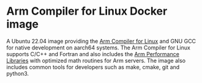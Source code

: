 # Arm Compiler for Linux Docker image

A Ubuntu 22.04 image providing the [Arm Compiler for Linux](https://developer.arm.com/Tools%20and%20Software/Arm%20Compiler%20for%20Linux) and GNU GCC for native development on aarch64 systems. The Arm Compiler for Linux supports C/C++ and Fortran and also includes the [Arm Performance Libraries](https://developer.arm.com/Tools%20and%20Software/Arm%20Performance%20Libraries) with optimized math routines for Arm servers. The image also includes common tools for developers such as make, cmake, git and python3.
